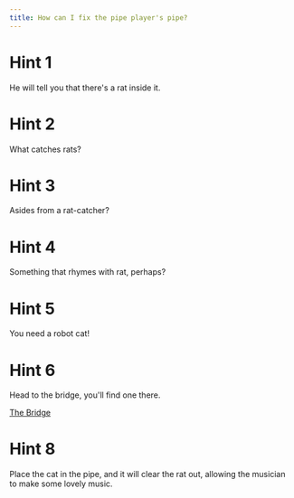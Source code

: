 ```yaml
---
title: How can I fix the pipe player's pipe?
---
```

# Hint 1
He will tell you that there's a rat inside it.

# Hint 2
What catches rats?

# Hint 3
Asides from a rat-catcher?

# Hint 4
Something that rhymes with rat, perhaps?

# Hint 5
You need a robot cat!

# Hint 6
Head to the bridge, you'll find one there.

[The Bridge](/00561/index.md)


# Hint 8
Place the cat in the pipe, and it will clear the rat out, allowing the musician to make some lovely music.

